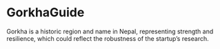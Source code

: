 # GorkhaGuide
Gorkha is a historic region and name in Nepal, representing strength and resilience, which could reflect the robustness of the startup’s research.
